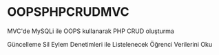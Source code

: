 # OOPSPHPCRUDMVC
MVC'de MySQLi ile OOPS kullanarak PHP CRUD oluşturma

Güncelleme Sil Eylem Denetimleri ile Listelenecek Öğrenci Verilerini Oku
